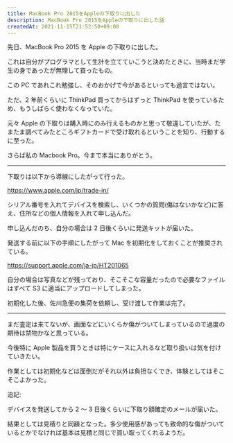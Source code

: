 ```yaml
---
title: MacBook Pro 2015をAppleの下取りに出した
description: MacBook Pro 2015をAppleの下取りに出した話
createdAt: 2021-11-15T21:52:50+09:00
---
```


先日、MacBook Pro 2015 を Apple の下取りに出した。

これは自分がプログラマとして生計を立てていこうと決めたときに、当時まだ学生の身であったが無理して買ったもの。

この PC であれこれ勉強し、そのおかげで今があるといっても過言ではない。

ただ、2 年前くらいに ThinkPad 買ってからはずっと ThinkPad を使っているため、もうしばらく使わなくなっていた。

元々 Apple の下取りは購入時にのみ行えるものかと思って敬遠していたが、たまたま調べてみたところギフトカードで受け取れるということを知り、行動するに至った。

さらば私の Macbook Pro。今まで本当にありがとう。

---

下取りは以下から導線にしたがって行った。

<https://www.apple.com/jp/trade-in/>

シリアル番号を入れてデバイスを検索し、いくつかの質問(傷はないかなど)に答え、住所などの個人情報を入れて申し込んだ。

申し込んだのち、自分の場合は 2 日後くらいに発送キットが届いた。

発送する前に以下の手順にしたがって Mac を初期化をしておくことが推奨されている。

<https://support.apple.com/ja-jp/HT201065>

自分の場合は写真などが残っており、そこそこな容量だったので必要なファイルはすべて S3 に適当にアップロードしてしまった。

初期化した後、佐川急便の集荷を依頼し、受け渡して作業は完了。

---

まだ査定は来てないが、画面などにいくらか傷がついてしまっているので過度の期待は禁物かなと思っている。

今後特に Apple 製品を買うときは特にケースに入れるなど取り扱いは気を付けていきたい。

作業としては初期化などは面倒だがそれ以外は負担なくでき、体験としてはそこそこよかった。

追記:

デバイスを発送してから 2 ～ 3 日後くらいに下取り額確定のメールが届いた。

結果としては見積りと同額となった。多少使用感があっても致命的な傷がついているとかでなければ基本は見積と同じで買い取ってくれるようだ。
